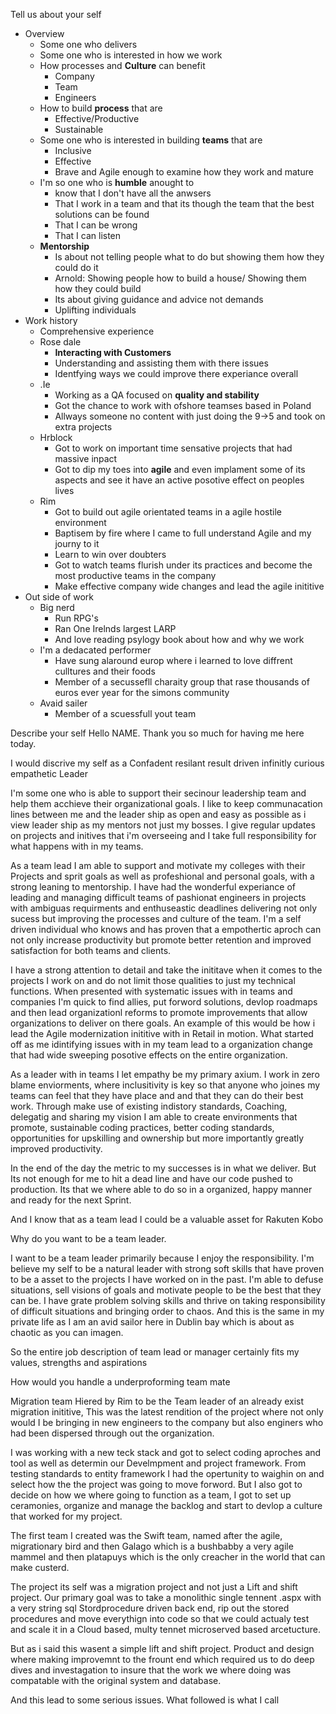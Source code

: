 Tell us about your self

- Overview 
	- Some one who delivers
	- Some one who is interested in how we work 
	- How processes and **Culture** can benefit 
		- Company
		- Team
		- Engineers
	- How to build **process** that are 
		- Effective/Productive 
		- Sustainable
	- Some one who is interested in building **teams** that are
		- Inclusive
		- Effective 
		- Brave and Agile enough to examine how they work and mature
	- I'm so one who is **humble** anought to 
		- know that I don't have all the anwsers
		- That I work in a team and that its though the team that the best solutions can be found
		- That I can be wrong 
		- That I can listen
	- **Mentorship**
		- Is about not telling people what to do but showing them how they could do it
		- Arnold: Showing people how to build a house/ Showing them how they could build
		- Its about giving guidance and advice not demands 
		- Uplifting individuals
- Work history
	- Comprehensive experience
	- Rose dale
		- **Interacting with Customers**
		- Understanding and assisting them with there issues
		- Identfying ways we could improve there experiance overall
	- .Ie
		- Working as a QA focused on **quality and stability**
		- Got the chance to work with ofshore teamses based in Poland
		- Allways someone no content with just doing the 9->5 and took on extra projects
	- Hrblock
		- Got to work on important time sensative projects that had massive inpact
		- Got to dip my toes into **agile** and even implament some of its aspects and see it have an active posotive effect on peoples lives
	- Rim
		- Got to build out agile orientated teams in a agile hostile environment
		- Baptisem by fire where I came to full understand Agile and my journy to it
		- Learn to win over doubters
		- Got to watch teams flurish under its practices and become the most productive teams in the company
		- Make effective company wide changes and lead the agile inititive
- Out side of work
	- Big nerd
		- Run RPG's
		- Ran One Irelnds largest LARP
		- And love reading psylogy book about how and why we work
	- I'm a dedacated performer
		- Have sung alaround europ where i learned to love diffrent culltures and their foods
		- Member of a secussefll charaity group that rase thousands of euros ever year for the simons community
	- Avaid sailer
		- Member of a scuessfull yout team
	



Describe your self
Hello NAME. Thank you so much for having me here today. 

I would discrive my self as a 
Confadent
resilant
result driven
infinitly curious
empathetic 
Leader


I'm some one who is able to support their secinour leadership team and help them acchieve their organizational goals. I like to keep communacation lines between me and the leader ship as open and easy as possible as i view leader ship as my mentors not just my bosses. I give regular updates on projects and initives that i'm overseeing and I take full responsibility for what happens with in my teams.

As a team lead I am able to support and motivate my colleges with their Projects and sprit goals as well as profeshional and personal goals, with a strong leaning to mentorship. 
I have had the wonderful experiance of leading and managing difficult teams of pashionat engineers in projects with ambiguas requirments and enthuseastic deadlines delivering not only sucess but improving the processes and culture of the team. I'm a self driven individual who knows and has proven that a empothertic aproch can not only increase productivity but promote better retention and improved satisfaction for both teams and clients. 

I have a strong attention to detail and take the inititave when it comes to the projects I work on and do not limit those qualities to just my technical functions. When presented with systematic issues with in teams and companies I'm quick to find allies, put forword solutions, devlop roadmaps and then lead organizationl reforms to promote improvements that allow organizations to deliver on there goals. An example of this would be how i lead the Agile modernization inititive with in Retail in motion. What started off as me idintifying issues with in my team lead to a organization change that had wide sweeping posotive effects on the entire organization.

As a leader with in teams I let empathy be my primary axium. I work in zero blame enviorments, where inclusitivity is key so that anyone who joines my teams can feel that they have place and and that they can do their best work. Through make use of existing indistory standards, Coaching, delegatig and sharing my vision I am able to create environments that promote, sustainable coding practices, better coding standards, opportunities for upskilling and ownership but more importantly greatly improved productivity.

In the end of the day the metric to my successes is in what we deliver. But Its not enough for me to hit a dead line and have our code pushed to production. Its that we where able to do so in a organized, happy manner and ready for the next Sprint.

And I know that as a team lead I could be a valuable asset for Rakuten Kobo


Why do you want to be a team leader.

I want to be a team leader primarily because I enjoy the responsibility. I'm believe my self to be a natural leader with strong soft skills that have proven to be a asset to the projects I have worked on in the past. I'm able to defuse situations, sell visions of goals and motivate people to be the best that they can be. I have grate problem solving skills and thrive on taking responsibility of difficult situations and bringing order to chaos. And this is the same in my private life as I am an avid sailor here in Dublin bay which is about as chaotic as you can imagen. 

So the entire job description of team lead or manager certainly fits my values, strengths and aspirations  


How would you handle a underproforming team mate

Migration team
Hiered by Rim to be the Team leader of an already exist migration inititive, This was the latest rendition of the project where not only would I be bringing in new engineers to the company but also enginers who had been dispersed through out the organization.

I was working with a new teck stack and got to select coding aproches and tool as well as determin our Develmpment and project framework. From testing standards to entity framework I had the opertunity to waighin on and select how the the project was going to move forword. But I also got to decide on how we where going to function as a team, I got to set up ceramonies, organize and manage the backlog and start to devlop a culture that worked for my project. 

The first team I created was the Swift team, named after the agile, migrationary bird and then Galago which is a bushbabby a very agile mammel and then platapuys which is the only creacher in the world that can make custerd. 

The project its self was a migration project and not just a Lift and shift project. Our primary goal was to take a monolithic single tennent .aspx with a very string sql Stordprocedure driven back end, rip out the stored procedures and move everythign into code so that we could actualy test and scale it in a Cloud based, multy tennet microserved based arcetucture. 

But as i said this wasent a simple lift and shift project. Product and design where making improvemnt to the frount end which required us to do deep dives and investagation to insure that the work we where doing was compatable with the original system and database.

And this lead to some serious issues. What followed is what I call